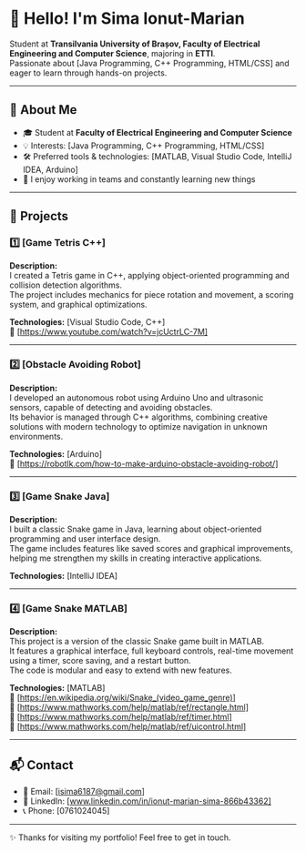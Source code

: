 # 👋 Hello! I'm Sima Ionut-Marian

Student at **Transilvania University of Brașov, Faculty of Electrical Engineering and Computer Science**, majoring in **ETTI**.  
Passionate about [Java Programming, C++ Programming, HTML/CSS] and eager to learn through hands-on projects.

---

## 🚀 About Me

- 🎓 Student at **Faculty of Electrical Engineering and Computer Science**  
- 💡 Interests: [Java Programming, C++ Programming, HTML/CSS]  
- 🛠️ Preferred tools & technologies: [MATLAB, Visual Studio Code, IntelliJ IDEA, Arduino]  
- 🤝 I enjoy working in teams and constantly learning new things

---

## 📂 Projects

### 1️⃣ [Game Tetris C++]
**Description:**  
I created a Tetris game in C++, applying object-oriented programming and collision detection algorithms.  
The project includes mechanics for piece rotation and movement, a scoring system, and graphical optimizations.

**Technologies:** [Visual Studio Code, C++]  
🔗 [https://www.youtube.com/watch?v=jcUctrLC-7M]

---

### 2️⃣ [Obstacle Avoiding Robot]
**Description:**  
I developed an autonomous robot using Arduino Uno and ultrasonic sensors, capable of detecting and avoiding obstacles.  
Its behavior is managed through C++ algorithms, combining creative solutions with modern technology to optimize navigation in unknown environments.

**Technologies:** [Arduino]  
🔗 [https://robotlk.com/how-to-make-arduino-obstacle-avoiding-robot/]

---

### 3️⃣ [Game Snake Java]
**Description:**  
I built a classic Snake game in Java, learning about object-oriented programming and user interface design.  
The game includes features like saved scores and graphical improvements, helping me strengthen my skills in creating interactive applications.

**Technologies:** [IntelliJ IDEA]

---

### 4️⃣ [Game Snake MATLAB]
**Description:**  
This project is a version of the classic Snake game built in MATLAB.  
It features a graphical interface, full keyboard controls, real-time movement using a timer, score saving, and a restart button.  
The code is modular and easy to extend with new features.

**Technologies:** [MATLAB]  
🔗 [https://en.wikipedia.org/wiki/Snake_(video_game_genre)]  
🔗 [https://www.mathworks.com/help/matlab/ref/rectangle.html]  
🔗 [https://www.mathworks.com/help/matlab/ref/timer.html]  
🔗 [https://www.mathworks.com/help/matlab/ref/uicontrol.html]

---

## 📬 Contact

- 📧 Email: [isima6187@gmail.com]  
- 🔗 LinkedIn: [www.linkedin.com/in/ionut-marian-sima-866b43362]  
- 📞 Phone: [0761024045]

---

✨ Thanks for visiting my portfolio! Feel free to get in touch.
